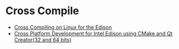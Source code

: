 Cross Compile
==

- [Cross Compiling on Linux for the Edison](http://shawnhymel.com/809/cross-compiling-on-linux-for-the-edison/)
- [Cross Platform Development for Intel Edison using CMake and Qt Creator(32 and 64 bits)](http://www.samontab.com/web/2015/02/cross-platform-development-for-intel-edison-using-cmake-and-qt-creator32-and-64-bits/)
